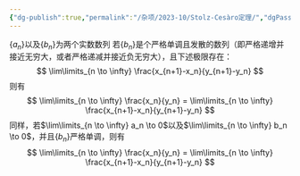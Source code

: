 ```yaml
---
{"dg-publish":true,"permalink":"/杂项/2023-10/Stolz-Cesàro定理/","dgPassFrontmatter":true}
---
```


$\{a_n\}$以及$\{b_n\}$为两个实数数列
若$\{b_n\}$是个严格单调且发散的数列（即严格递增并接近无穷大，或者严格递减并接近负无穷大），且下述极限存在：
$$
\lim\limits_{n \to \infty} \frac{x_{n+1}-x_n}{y_{n+1}-y_n}
$$
则有
$$
\lim\limits_{n \to \infty} \frac{x_n}{y_n} = 
\lim\limits_{n \to \infty} \frac{x_{n+1}-x_n}{y_{n+1}-y_n}
$$
同样，若$\lim\limits_{n \to \infty} a_n \to 0$以及$\lim\limits_{n \to \infty} b_n \to 0$，并且$\{b_n\}$严格单调，则有
$$
\lim\limits_{n \to \infty} \frac{x_n}{y_n} = 
\lim\limits_{n \to \infty} \frac{x_{n+1}-x_n}{y_{n+1}-y_n}
$$